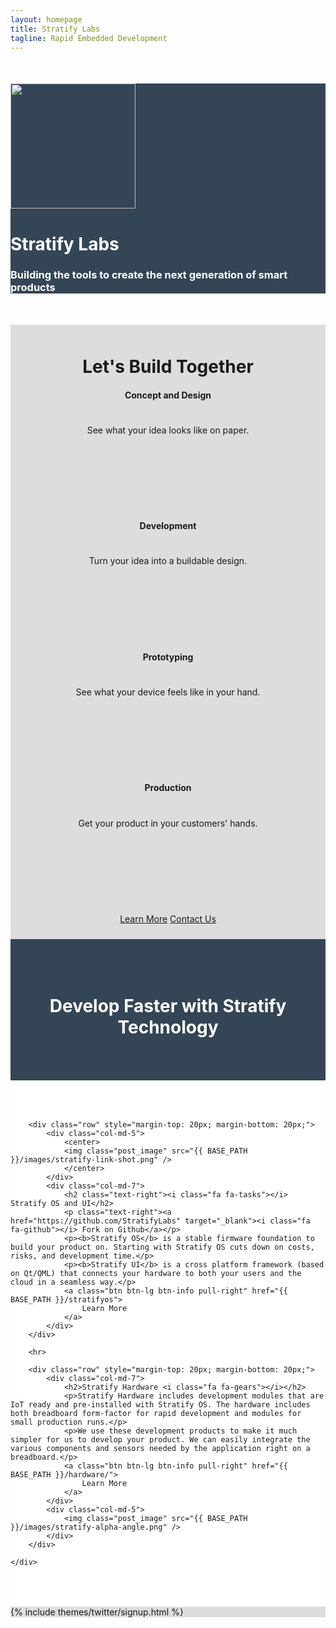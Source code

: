 ```yaml
---
layout: homepage
title: Stratify Labs
tagline: Rapid Embedded Development
---
```



<div style="background: #344555; color: #fff;">
<div class="container">
<div class="row" style="margin-top: 50px; margin-bottom: 50px">
		<div class="col-md-3">
			<img class="post_image" height="200px" src="{{ BASE_PATH }}/images/Stratify-Labs-Logo-Icon.svg" />
		</div>
		<div class="col-md-9">
			<h1><b>Stratify Labs</b></h1>
			<h3>Building the tools to create the next generation of smart products</h3>
		</div>
	</div>
</div>
</div>

<div style="background: #ddd;">
	<div class="container" style="padding-top: 10px; padding-bottom: 10px">
	<center>
	<h1><i class="fa fa-wrench"></i> Let's <b>Build</b> Together</h1>
	</center>
		<div class="row" style="margin-top: 20px; margin-bottom: 20px; text-align: center">
			<div class="col-md-3">
				<div class="alert alert-danger" style="height:190px">
					<h4>Concept and Design</h4>
					<h1><b><i class="fa fa-pencil-square-o"></i></b></h1>
					<p>See what your idea looks like on paper.</p>
				</div>
			</div>
			<div class="col-md-3">
				<div class="alert alert-warning" style="height:190px">
					<h4>Development</h4>
					<h1><b><i class="fa fa-object-ungroup"></i></b></h1>
					<p>Turn your idea into a buildable design.</p>
				</div>
			</div>
			<div class="col-md-3">
				<div class="alert alert-info" style="height:190px">
					<h4>Prototyping</h4>
					<h1><b><i class="fa fa-wrench"></i></b></h1>
					<p>See what your device feels like in your hand.</p>
				</div>
			</div>
			<div class="col-md-3">
				<div class="alert alert-success" style="height:190px">
					<h4>Production</h4>
					<h1><b><i class="fa fa-cube"></i></b></h1>
					<p>Get your product in your customers' hands.</p>
				</div>
			</div>
		</div>
		<p>
			<center>
				<a class="btn btn-lg btn-info" href="{{ BASE_PATH }}/services">Learn More</a>
				<a class="btn btn-lg btn-info" href="{{ BASE_PATH }}/contact-us">Contact Us</a>
			</center>
		</p>
		<p></p>
	</div>
</div>

<div style="background: #344555; color: #fff;">
	<div class="container" style="padding-top: 50px; padding-bottom: 50px">
		<center>
			<h1>Develop Faster with <b>Stratify</b> Technology</h1>
		</center>
	</div>
</div>

<div style="background: #fff;">
	<div class="container" style="padding-top: 50px; padding-bottom: 50px">

		<div class="row" style="margin-top: 20px; margin-bottom: 20px;">
			<div class="col-md-5">
				<center>
				<img class="post_image" src="{{ BASE_PATH }}/images/stratify-link-shot.png" />
				</center>
			</div>
			<div class="col-md-7">
				<h2 class="text-right"><i class="fa fa-tasks"></i> Stratify OS and UI</h2>
				<p class="text-right"><a href="https://github.com/StratifyLabs" target="_blank"><i class="fa fa-github"></i> Fork on Github</a></p>
				<p><b>Stratify OS</b> is a stable firmware foundation to build your product on. Starting with Stratify OS cuts down on costs, risks, and development time.</p>
				<p><b>Stratify UI</b> is a cross platform framework (based on Qt/QML) that connects your hardware to both your users and the cloud in a seamless way.</p>
				<a class="btn btn-lg btn-info pull-right" href="{{ BASE_PATH }}/stratifyos">
					Learn More
				</a>
			</div>
		</div>

		<hr>

		<div class="row" style="margin-top: 20px; margin-bottom: 20px;">
			<div class="col-md-7">
				<h2>Stratify Hardware <i class="fa fa-gears"></i></h2>
				<p>Stratify Hardware includes development modules that are IoT ready and pre-installed with Stratify OS. The hardware includes both breadboard form-factor for rapid development and modules for small production runs.</p>
				<p>We use these development products to make it much simpler for us to develop your product. We can easily integrate the various components and sensors needed by the application right on a breadboard.</p>
				<a class="btn btn-lg btn-info pull-right" href="{{ BASE_PATH }}/hardware/">
					Learn More
				</a>
			</div>
			<div class="col-md-5">
				<img class="post_image" src="{{ BASE_PATH }}/images/stratify-alpha-angle.png" />
			</div>
		</div>

	</div>
</div>

<div style="background: #ddd;">
	<div class="container">
		{% include themes/twitter/signup.html %}
	</div>
</div>
